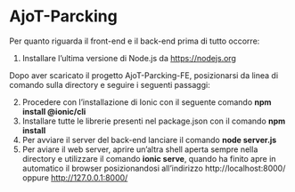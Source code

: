 # AjoT-Parcking

Per quanto riguarda il front-end e il back-end prima di tutto occorre: <br />

1.	Installare l’ultima versione di Node.js da https://nodejs.org <br />

Dopo aver scaricato il progetto AjoT-Parcking-FE, posizionarsi da linea di comando sulla directory e seguire i seguenti passaggi: <br />

2.	Procedere con l’installazione di Ionic con il seguente comando **npm install @ionic/cli** <br />
3.	Installare tutte le librerie presenti nel package.json con il comando **npm install** <br />
4.	Per avviare il server del back-end lanciare il comando **node server.js** <br /> 
5.	Per aviare il web server, aprire un’altra shell aperta sempre nella directory e utilizzare il comando **ionic serve**, quando ha finito apre in automatico il browser posizionandosi all’indirizzo http://localhost:8000/ oppure http://127.0.0.1:8000/ <br />
